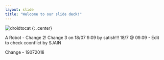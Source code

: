 ```yaml
---
layout: slide
title: "Welcome to our slide deck!"
---
```


![droidtocat](https://octodex.github.com/images/droidtocat.png)
{: .center}

A Robot - Change 2!
Change 3 on 18/07 9:09 by satish!!! 18/7 @ 09:09 - Edit to check coonflict by SJAIN

Change - 19072018
